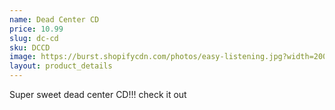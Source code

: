 ```yaml
---
name: Dead Center CD
price: 10.99
slug: dc-cd
sku: DCCD
image: https://burst.shopifycdn.com/photos/easy-listening.jpg?width=200&format=pjpg&exif=0&iptc=0
layout: product_details
---
```

Super sweet dead center CD!!! check it out


